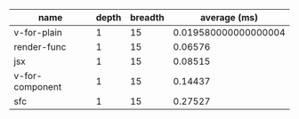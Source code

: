 | name            | depth | breadth | average (ms)         |
| --------------- | ----- | ------- | -------------------- |
| v-for-plain     | 1     | 15      | 0.019580000000000004 |
| render-func     | 1     | 15      | 0.06576              |
| jsx             | 1     | 15      | 0.08515              |
| v-for-component | 1     | 15      | 0.14437              |
| sfc             | 1     | 15      | 0.27527              |